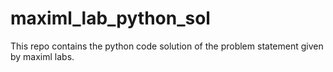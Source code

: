 # maximl_lab_python_sol
This repo contains the python code solution of the problem statement given by maximl labs.
